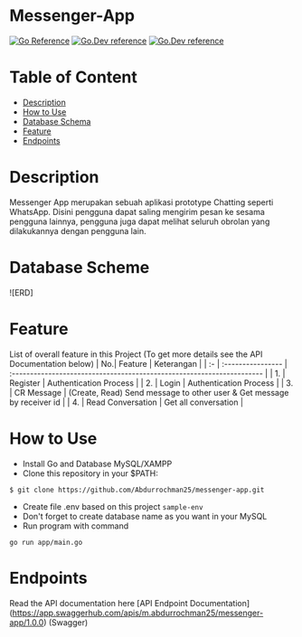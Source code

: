 # Messenger-App
[![Go Reference](https://pkg.go.dev/badge/golang.org/x/example.svg)](https://pkg.go.dev/golang.org/x/example)
[![Go.Dev reference](https://img.shields.io/badge/gorm-reference-blue?logo=go&logoColor=white)](https://pkg.go.dev/gorm.io/gorm?tab=doc)
[![Go.Dev reference](https://img.shields.io/badge/echo-reference-blue?logo=go&logoColor=white)](https://github.com/labstack/echo)

# Table of Content
- [Description](#description)
- [How to Use](#how-to-use)
- [Database Schema](#database-schema)
- [Feature](#feature)
- [Endpoints](#endpoints)

# Description
Messenger App merupakan sebuah aplikasi prototype Chatting seperti WhatsApp. Disini pengguna dapat saling mengirim pesan ke sesama pengguna lainnya, pengguna juga dapat melihat seluruh obrolan yang dilakukannya dengan pengguna lain.

# Database Scheme
![ERD]

# Feature 
List of overall feature in this Project (To get more details see the API Documentation below)
| No.| Feature           | Keterangan                                                             |
| :- | :---------------- | :--------------------------------------------------------------------- |
| 1. | Register          | Authentication Process                                                 |
| 2. | Login             | Authentication Process                                                 |
| 3. | CR Message        | (Create, Read) Send message to other user & Get message by receiver id |
| 4. | Read Conversation | Get all conversation                                                   |

# How to Use
- Install Go and Database MySQL/XAMPP
- Clone this repository in your $PATH:
```
$ git clone https://github.com/Abdurrochman25/messenger-app.git
```
- Create file .env based on this project 
``
sample-env
``
- Don't forget to create database name as you want in your MySQL
- Run program with command
```
go run app/main.go
```

# Endpoints
Read the API documentation here [API Endpoint Documentation] (https://app.swaggerhub.com/apis/m.abdurrochman25/messenger-app/1.0.0) (Swagger)
